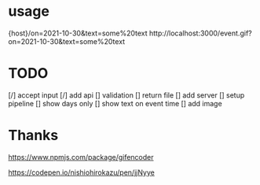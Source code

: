 # usage
{host}/on=2021-10-30&text=some%20text
http://localhost:3000/event.gif?on=2021-10-30&text=some%20text

# TODO
[/] accept input
[/] add api
[] validation
[] return file
[] add server
[] setup pipeline
[] show days only
[] show text on event time
[] add image

# Thanks


https://www.npmjs.com/package/gifencoder

https://codepen.io/nishiohirokazu/pen/jjNyye